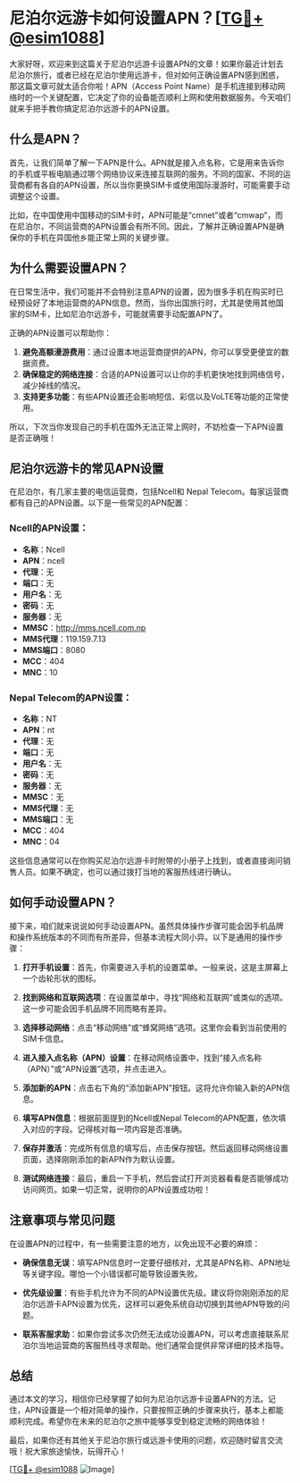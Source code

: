 # 尼泊尔远游卡如何设置APN？[[TG💪+ @esim1088](https://t.me/s/esim1088)]

大家好呀，欢迎来到这篇关于尼泊尔远游卡设置APN的文章！如果你最近计划去尼泊尔旅行，或者已经在尼泊尔使用远游卡，但对如何正确设置APN感到困惑，那这篇文章可就太适合你啦！APN（Access Point Name）是手机连接到移动网络时的一个关键配置，它决定了你的设备能否顺利上网和使用数据服务。今天咱们就来手把手教你搞定尼泊尔远游卡的APN设置。

## 什么是APN？

首先，让我们简单了解一下APN是什么。APN就是接入点名称，它是用来告诉你的手机或平板电脑通过哪个网络协议来连接互联网的服务。不同的国家、不同的运营商都有各自的APN设置，所以当你更换SIM卡或使用国际漫游时，可能需要手动调整这个设置。

比如，在中国使用中国移动的SIM卡时，APN可能是“cmnet”或者“cmwap”，而在尼泊尔，不同运营商的APN设置会有所不同。因此，了解并正确设置APN是确保你的手机在异国他乡能正常上网的关键步骤。

## 为什么需要设置APN？

在日常生活中，我们可能并不会特别注意APN的设置，因为很多手机在购买时已经预设好了本地运营商的APN信息。然而，当你出国旅行时，尤其是使用其他国家的SIM卡，比如尼泊尔远游卡，可能就需要手动配置APN了。

正确的APN设置可以帮助你：

1. **避免高额漫游费用**：通过设置本地运营商提供的APN，你可以享受更便宜的数据资费。
2. **确保稳定的网络连接**：合适的APN设置可以让你的手机更快地找到网络信号，减少掉线的情况。
3. **支持更多功能**：有些APN设置还会影响短信、彩信以及VoLTE等功能的正常使用。

所以，下次当你发现自己的手机在国外无法正常上网时，不妨检查一下APN设置是否正确哦！

## 尼泊尔远游卡的常见APN设置

在尼泊尔，有几家主要的电信运营商，包括Ncell和 Nepal Telecom。每家运营商都有自己的APN设置。以下是一些常见的APN配置：

### Ncell的APN设置：
- **名称**：Ncell
- **APN**：ncell
- **代理**：无
- **端口**：无
- **用户名**：无
- **密码**：无
- **服务器**：无
- **MMSC**：http://mms.ncell.com.np
- **MMS代理**：119.159.7.13
- **MMS端口**：8080
- **MCC**：404
- **MNC**：10

### Nepal Telecom的APN设置：
- **名称**：NT
- **APN**：nt
- **代理**：无
- **端口**：无
- **用户名**：无
- **密码**：无
- **服务器**：无
- **MMSC**：无
- **MMS代理**：无
- **MMS端口**：无
- **MCC**：404
- **MNC**：04

这些信息通常可以在你购买尼泊尔远游卡时附带的小册子上找到，或者直接询问销售人员。如果不确定，也可以通过拨打当地的客服热线进行确认。

## 如何手动设置APN？

接下来，咱们就来说说如何手动设置APN。虽然具体操作步骤可能会因手机品牌和操作系统版本的不同而有所差异，但基本流程大同小异。以下是通用的操作步骤：

1. **打开手机设置**：首先，你需要进入手机的设置菜单。一般来说，这是主屏幕上一个齿轮形状的图标。

2. **找到网络和互联网选项**：在设置菜单中，寻找“网络和互联网”或类似的选项。这一步可能会因手机品牌不同而略有差异。

3. **选择移动网络**：点击“移动网络”或“蜂窝网络”选项。这里你会看到当前使用的SIM卡信息。

4. **进入接入点名称（APN）设置**：在移动网络设置中，找到“接入点名称（APN）”或“APN设置”选项，并点击进入。

5. **添加新的APN**：点击右下角的“添加新APN”按钮。这将允许你输入新的APN信息。

6. **填写APN信息**：根据前面提到的Ncell或Nepal Telecom的APN配置，依次填入对应的字段。记得核对每一项内容是否准确。

7. **保存并激活**：完成所有信息的填写后，点击保存按钮。然后返回移动网络设置页面，选择刚刚添加的新APN作为默认设置。

8. **测试网络连接**：最后，重启一下手机，然后尝试打开浏览器看看是否能够成功访问网页。如果一切正常，说明你的APN设置成功啦！

## 注意事项与常见问题

在设置APN的过程中，有一些需要注意的地方，以免出现不必要的麻烦：

- **确保信息无误**：填写APN信息时一定要仔细核对，尤其是APN名称、APN地址等关键字段。哪怕一个小错误都可能导致设置失败。
  
- **优先级设置**：有些手机允许为不同的APN设置优先级。建议将你刚刚添加的尼泊尔远游卡APN设置为优先，这样可以避免系统自动切换到其他APN导致的问题。

- **联系客服求助**：如果你尝试多次仍然无法成功设置APN，可以考虑直接联系尼泊尔当地运营商的客服热线寻求帮助。他们通常会提供非常详细的技术指导。

## 总结

通过本文的学习，相信你已经掌握了如何为尼泊尔远游卡设置APN的方法。记住，APN设置是一个相对简单的操作，只要按照正确的步骤来执行，基本上都能顺利完成。希望你在未来的尼泊尔之旅中能够享受到稳定流畅的网络体验！

最后，如果你还有其他关于尼泊尔旅行或远游卡使用的问题，欢迎随时留言交流哦！祝大家旅途愉快，玩得开心！

[[TG💪+ @esim1088](https://t.me/s/esim1088) ![Image](https://i.postimg.cc/4NQfJmqS/Snipaste-2025-05-13-00-14-12.png)]